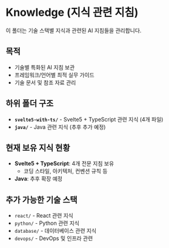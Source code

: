 # Knowledge (지식 관련 지침)

이 폴더는 기술 스택별 지식과 관련된 AI 지침들을 관리합니다.

## 목적
- 기술별 특화된 AI 지침 보관
- 프레임워크/언어별 최적 실무 가이드
- 기술 문서 및 참조 자료 관리

## 하위 폴더 구조
- **`svelte5-with-ts/`** - Svelte5 + TypeScript 관련 지식 (4개 파일)
- **`java/`** - Java 관련 지식 (추후 추가 예정)

## 현재 보유 지식 현황
- **Svelte5 + TypeScript**: 4개 전문 지침 보유
  - 코딩 스타일, 아키텍처, 컨벤션 규칙 등
- **Java**: 추후 확장 예정

## 추가 가능한 기술 스택
- `react/` - React 관련 지식
- `python/` - Python 관련 지식  
- `database/` - 데이터베이스 관련 지식
- `devops/` - DevOps 및 인프라 관련